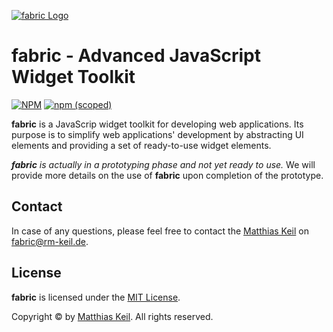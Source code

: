 [![fabric Logo](http://rm-keil.de/resources/fabric/fabric_label_transparent.png)](https://github.com/keil/fabric)

# fabric - Advanced JavaScript Widget Toolkit

[![NPM](https://img.shields.io/npm/l/@keil/fabric)](./LICENSE.md)
[![npm (scoped)](https://img.shields.io/npm/v/@keil/fabric)](https://www.npmjs.com/package/@keil/fabric)

**fabric** is a JavaScrip widget toolkit for developing web applications. Its purpose is to simplify web applications' development by abstracting UI elements and providing a set of ready-to-use widget elements. 

_**fabric** is actually in a prototyping phase and not yet ready to use._ We will provide more details on the use of **fabric** upon completion of the prototype.

## Contact 

In case of any questions, please feel free to contact the [Matthias Keil](http://rm-keil.de) on <fabric@rm-keil.de>.

## License

**fabric** is licensed under the [MIT License](./LICENSE.md).

Copyright © by [Matthias Keil](http://rm-keil.de). All rights reserved.
